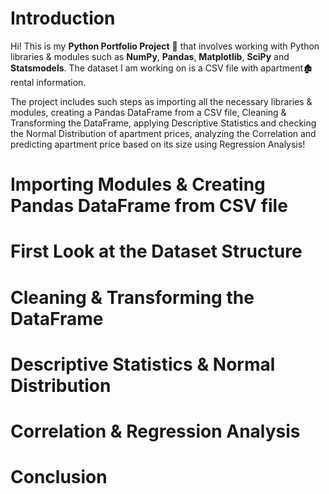 # Introduction

Hi! This is my **Python Portfolio Project** 🐉 that involves working with Python
libraries & modules such as **NumPy**, **Pandas**, **Matplotlib**, **SciPy** 
and **Statsmodels**. The dataset I am working on is a CSV file with apartment🏚️ rental information.


The project includes such steps as importing all the necessary libraries & modules, creating a 
Pandas DataFrame from a CSV file, Cleaning & Transforming the DataFrame, applying Descriptive Statistics
and checking the Normal Distribution of apartment prices, analyzing the Correlation and predicting apartment price
based on its size using Regression Analysis!


# Importing Modules & Creating Pandas DataFrame from CSV file

# First Look at the Dataset Structure

# Cleaning & Transforming the DataFrame

# Descriptive Statistics & Normal Distribution

# Correlation & Regression Analysis

# Conclusion